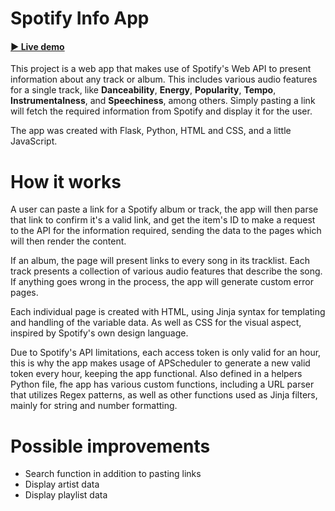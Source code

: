 # Spotify Info App

#### [▶️ Live demo](https://spotify-info-app.herokuapp.com/)

This project is a web app that makes use of Spotify's Web API to present information about any track or album. This includes various audio features for a single track, like **Danceability**, **Energy**, **Popularity**, **Tempo**, **Instrumentalness**, and **Speechiness**, among others. Simply pasting a link will fetch the required information from Spotify and display it for the user.

The app was created with Flask, Python, HTML and CSS, and a little JavaScript.

# How it works

A user can paste a link for a Spotify album or track, the app will then parse that link to confirm it's a valid link, and get the item's ID to make a request to the API for the information required, sending the data to the pages which will then render the content.

If an album, the page will present links to every song in its tracklist. Each track presents a collection of various audio features that describe the song. If anything goes wrong in the process, the app will generate custom error pages.

Each individual page is created with HTML, using Jinja syntax for templating and handling of the variable data. As well as CSS for the visual aspect, inspired by Spotify's own design language.

Due to Spotify's API limitations, each access token is only valid for an hour, this is why the app makes usage of APScheduler to generate a new valid token every hour, keeping the app functional. Also defined in a helpers Python file, fhe app has various custom functions, including a URL parser that utilizes Regex patterns, as well as other functions used as Jinja filters, mainly for string and number formatting.

# Possible improvements

- Search function in addition to pasting links
- Display artist data
- Display playlist data
